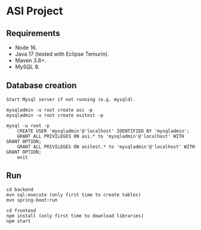 # ASI Project 

## Requirements

- Node 16.
- Java 17 (tested with Eclipse Temurin).
- Maven 3.8+.
- MySQL 8.

## Database creation

```
Start Mysql server if not running (e.g. mysqld).

mysqladmin -u root create asi -p
mysqladmin -u root create asitest -p

mysql -u root -p
    CREATE USER 'mysqladmin'@'localhost' IDENTIFIED BY 'mysqladmin';
    GRANT ALL PRIVILEGES ON asi.* to 'mysqladmin'@'localhost' WITH GRANT OPTION;
    GRANT ALL PRIVILEGES ON asitest.* to 'mysqladmin'@'localhost' WITH GRANT OPTION;
    exit
```

## Run

```
cd backend
mvn sql:execute (only first time to create tables)
mvn spring-boot:run

cd frontend
npm install (only first time to download libraries)
npm start
```
